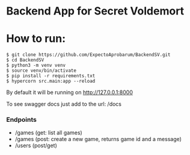# Backend App for Secret Voldemort


# How to run:
    $ git clone https://github.com/ExpectoAprobarum/BackendSV.git
    $ cd BackendSV
    $ python3 -m venv venv
    $ source venv/bin/activate
    $ pip install -r requirements.txt
    $ hypercorn src.main:app --reload
By default it will be running on http://127.0.0.1:8000

To see swagger docs just add to the url: /docs

### Endpoints

* /games (get: list all games)
* /games (post: create a new game, returns game id and a message)
* /users (post/get)
